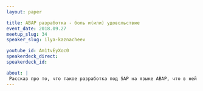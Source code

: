 ```yaml
---
layout: paper

title: ABAP разработка - боль и(или) удовольствие
event_date: 2018.09.27
meetup_slug: 34
speaker_slug: ilya-kaznacheev

youtube_id: Am1tvEyXoc0
speakerdeck_direct:
speakerdeck_id:

about: |
 Рассказ про то, что такое разработка под SAP на языке ABAP, что в ней интересного, чем этот процесс отличается от мейнстримного программирования, и зачем это здоровому человеку
---
```

